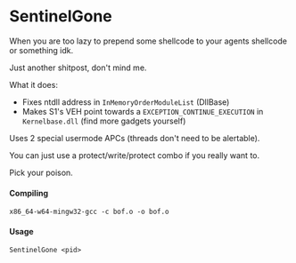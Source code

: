 # SentinelGone
When you are too lazy to prepend some shellcode to your agents shellcode or something idk.

Just another shitpost, don't mind me.

What it does:
- Fixes ntdll address in `InMemoryOrderModuleList` (DllBase)
- Makes S1's VEH point towards a `EXCEPTION_CONTINUE_EXECUTION` in `Kernelbase.dll` (find more gadgets yourself)

Uses 2 special usermode APCs (threads don't need to be alertable). 

You can just use a protect/write/protect combo if you really want to. 

Pick your poison.
#### Compiling
```
x86_64-w64-mingw32-gcc -c bof.o -o bof.o
```

#### Usage
```
SentinelGone <pid>
```
